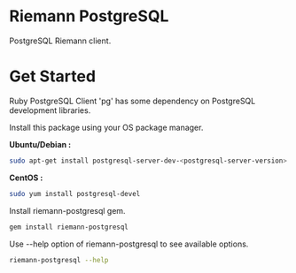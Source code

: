 Riemann PostgreSQL
=============

PostgreSQL Riemann client.

Get Started
=============

Ruby PostgreSQL Client 'pg' has some dependency on PostgreSQL development libraries.

Install this package using your OS package manager. 

**Ubuntu/Debian :**

```bash
sudo apt-get install postgresql-server-dev-<postgresql-server-version>  (e.g. postgresql-server-dev-9.1)
```

**CentOS :**

```bash
sudo yum install postgresql-devel
```

Install riemann-postgresql gem.

```bash
gem install riemann-postgresql
```

Use --help option of riemann-postgresql to see available options.

```bash
riemann-postgresql --help
```

